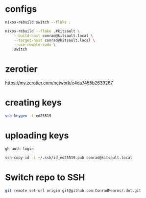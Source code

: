 # configs

```bash
nixos-rebuild switch --flake .
```

```bash
nixos-rebuild --flake .#kitsault \
    --build-host conrad@kitsault.local \
    --target-host conrad@kitsault.local \
    --use-remote-sudo \
    switch
```

# zerotier

https://my.zerotier.com/network/e4da7455b2639267

# creating keys

```bash
ssh-keygen -t ed25519
```

# uploading keys

```bash
gh auth login
```

```bash
ssh-copy-id -i ~/.ssh/id_ed25519.pub conrad@kitsault.local
```


# Switch repo to SSH

```bash
git remote set-url origin git@github.com:ConradMearns/.dot.git
```